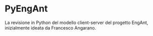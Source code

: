 # PyEngAnt
La revisione in Python del modello client-server del progetto EngAnt, inizialmente ideata da Francesco Angarano.
